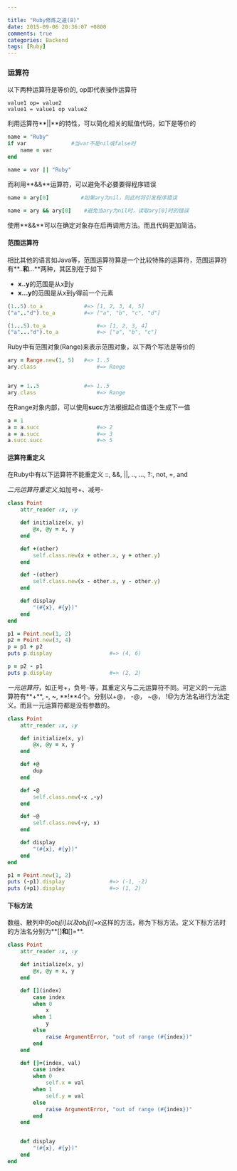 ```yaml
---

title: "Ruby修炼之道(8)"
date: 2015-09-06 20:36:07 +0800
comments: true
categories: Backend
tags: [Ruby]
---
```


### 运算符

以下两种运算符是等价的, op即代表操作运算符

	value1 op= value2
	value1 = value1 op value2


利用运算符**||**的特性，可以简化相关的赋值代码，如下是等价的
``` ruby 赋值方式1
name = "Ruby"
if var				#当var不是nil或false时
	name = var
end
```

``` ruby 赋值方式2
name = var || "Ruby"
```
<!-- more -->
而利用**&&**运算符，可以避免不必要要得程序错误

``` ruby 隐藏的错误
name = ary[0]          #如果ary为nil，则此时将引发程序错误
```

``` ruby 使用&&避免错误
name = ary && ary[0]	#避免当ary为nil时，读取ary[0]时的错误
```
使用**&&**可以在确定对象存在后再调用方法。而且代码更加简洁。

#### 范围运算符
相比其他的语言如Java等，范围运算符算是一个比较特殊的运算符，范围运算符有**..**和**...**两种，其区别在于如下

- **x..y**的范围是从x到y
- **x...y**的范围是从x到y得前一个元素

``` ruby
(1..5).to_a				#=> [1, 2, 3, 4, 5]
("a".."d").to_a			#=> ["a", "b", "c", "d"]

(1...5).to_a				#=> [1, 2, 3, 4]
("a"..."d").to_a			#=> ["a", "b", "c"]
```

Ruby中有范围对象(Range)来表示范围对象，以下两个写法是等价的

``` ruby
ary = Range.new(1, 5)	#=> 1..5
ary.class					#=> Range


ary = 1..5				#=> 1..5
ary.class					#=> Range
```
在Range对象内部，可以使用**succ**方法根据起点值逐个生成下一值

``` ruby
a = 1
a = a.succ					#=> 2
a = a.succ					#=> 3
a.succ.succ					#=> 5
```

#### 运算符重定义
在Ruby中有以下运算符不能重定义
::, &&, ||, .., ..., ?:, not, =, and

*二元运算符重定义*,如加号+、减号-

``` ruby
class Point
	attr_reader :x, :y

	def initialize(x, y)
		@x, @y = x, y
	end

	def +(other)
		self.class.new(x + other.x, y + other.y)
	end

	def -(other)
		self.class.new(x - other.x, y - other.y)
	end

	def display
		"(#{x}, #{y})"
	end
end

p1 = Point.new(1, 2)
p2 = Point.new(3, 4)
p = p1 + p2
puts p.display					#=> (4, 6)

p = p2 - p1
puts p.display					#=> (2, 2)
```

*一元运算符*，如正号+，负号-等，其重定义与二元运算符不同。可定义的一元运算符有**+**, **-**, **~**, **!**4个。分别以+@， -@， ~@， !@为方法名进行方法定义。而且一元运算符都是没有参数的。

``` ruby
class Point
	attr_reader :x, :y

	def initialize(x, y)
		@x, @y = x, y
	end

	def +@
		dup
	end

	def -@
		self.class.new(-x ,-y)
	end

	def ~@
		self.class.new(-y, x)
	end

	def display
		"(#{x}, #{y})"
	end
end

p1 = Point.new(1, 2)
puts (-p1).display				#=> (-1, -2)
puts (+p1).display				#=> (1, 2)
```

#### 下标方法
数组、散列中的*obj[i]*以及*obj[i]=x*这样的方法，称为下标方法。定义下标方法时的方法名分别为**[]**和**[]=**.

``` ruby
class Point
	attr_reader :x, :y

	def initialize(x, y)
		@x, @y = x, y
	end

	def [](index)
		case index
		when 0
			x
		when 1
			y
		else
			raise ArgumentError, "out of range (#{index})"
		end
	end

	def []=(index, val)
		case index
		when 0
			self.x = val
		when 1
			self.y = val
		else
			raise ArgumentError, "out of range (#{index})"
		end
	end


	def display
		"(#{x}, #{y})"
	end
end
```
